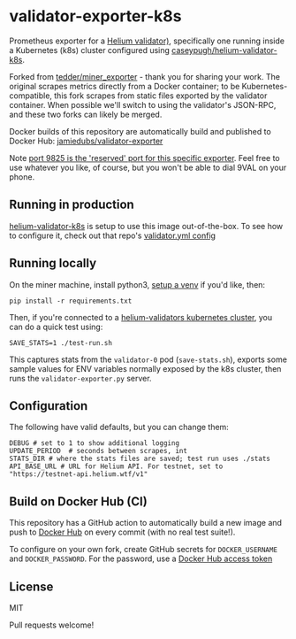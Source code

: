 # validator-exporter-k8s

Prometheus exporter for a [Helium validator)](https://github.com/helium/miner), specifically one running inside a Kubernetes (k8s) cluster configured using [caseypugh/helium-validator-k8s](https://github.com/caseypugh/helium-validator-k8s). 

Forked from [tedder/miner_exporter](https://github.com/tedder/miner_exporter) - thank you for sharing your work. The original scrapes metrics directly from a Docker container; to be Kubernetes-compatible, this fork scrapes from static files exported by the validator container. When possible we'll switch to using the validator's JSON-RPC, and these two forks can likely be merged.

Docker builds of this repository are automatically build and published to Docker Hub: [jamiedubs/validator-exporter](https://hub.docker.com/r/jamiedubs/validator-exporter)

Note [port 9825 is the 'reserved' port for this specific exporter](https://github.com/prometheus/prometheus/wiki/Default-port-allocations). Feel free to use whatever you like, of course, but you won't be able to dial 9VAL on your phone.

## Running in production

[helium-validator-k8s](https://github.com/caseypugh/helium-validator-k8s) is setup to use this image out-of-the-box. To see how to configure it, check out that repo's [validator.yml config](https://github.com/caseypugh/helium-validator-k8s/blob/main/k8s/validator.yml)

## Running locally

On the miner machine, install python3, [setup a venv](https://docs.python.org/3/library/venv.html) if you'd like, then:

```
pip install -r requirements.txt
```

Then, if you're connected to a [helium-validators kubernetes cluster](https://github.com/caseypugh/helium-validators), you can do a quick test using:

```
SAVE_STATS=1 ./test-run.sh
```

This captures stats from the `validator-0` pod (`save-stats.sh`), exports some sample values for ENV variables normally exposed by the k8s cluster, then runs the `validator-exporter.py` server.


## Configuration

The following have valid defaults, but you can change them:

```
DEBUG # set to 1 to show additional logging
UPDATE_PERIOD  # seconds between scrapes, int
STATS_DIR # where the stats files are saved; test run uses ./stats
API_BASE_URL # URL for Helium API. For testnet, set to "https://testnet-api.helium.wtf/v1"
```

## Build on Docker Hub (CI)

This repository has a GitHub action to automatically build a new image and push to [Docker Hub](https://hub.docker.com/r/jamiedubs/validator-exporter) on every commit (with no real test suite!). 

To configure on your own fork, create GitHub secrets for `DOCKER_USERNAME` and `DOCKER_PASSWORD`. For the password, use a [Docker Hub access token](https://hub.docker.com/settings/security)

## License

MIT

Pull requests welcome!
